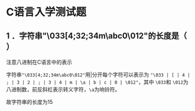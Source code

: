 # C语言入学测试题

## 1 ．字符串"\033[4;32;34m\abc0\012"的长度是（  ）

注意八进制在C语言中的表示

字符串`"\033[4;32;34m\abc0\012"`用|分开每个字符可以表示为 `"\033 | [ | 4 | ; | 3 | 2 | ; | 3 | 4 | m | \a | b | c | 0 | \012"`，其中 `\033`和 `\012`为八进制数，前反斜杠表示转义字符，`\a`为响铃符。

故字符串的长度为15







